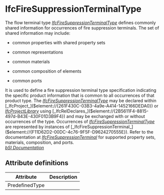 IfcFireSuppressionTerminalType
==============================
The flow terminal type
[_IfcFireSuppressionTerminalType_]($element://{0BD53C38-1858-4565-873A-DF63E756203F})
defines commonly shared information for occurrences of fire suppression
terminals. The set of shared information may include:  

  

  * common properties with shared property sets
  

  * common representations
  

  * common materials
  

  * common composition of elements
  

  * common ports
  

  
It is used to define a fire suppression terminal type specification indicating
the specific product information that is common to all occurrences of that
product type. The
[_IfcFireSuppressionTerminalType_]($element://{0BD53C38-1858-4565-873A-DF63E756203F})
may be declared within
[_IfcProject_]($element://{261F430C-03B3-4a9e-A414-1452166DEDA0}) or
[_IfcProjectLibrary_]($element://{CA5982C4-A63E-4729-B01F-DD56944575CF}) using
[_IfcRelDeclares_]($element://{2B5611F4-8815-497d-B43E-430F01D3B9F4}) and may
be exchanged with or without occurrences of the type. Occurrences of
[_IfcFireSuppressionTerminalType_]($element://{0BD53C38-1858-4565-873A-DF63E756203F})
are represented by instances of
[_IfcFireSuppressionTerminal_]($element://{F11D62D2-00DC-4c76-9F5F-D9624270555E}).
Refer to the documentation at
[_IfcFireSuppressionTerminal_]($element://{F11D62D2-00DC-4c76-9F5F-D9624270555E})
for supported property sets, materials, composition, and ports.  
[ _bSI
Documentation_](https://standards.buildingsmart.org/IFC/DEV/IFC4_2/FINAL/HTML/schema/ifcplumbingfireprotectiondomain/lexical/ifcfiresuppressionterminaltype.htm)


Attribute definitions
---------------------
| Attribute      | Description   |
|----------------|---------------|
| PredefinedType |               |

